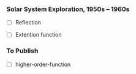 ### Solar System Exploration, 1950s – 1960s

- [ ] Reflection 
- [ ] Extention function 







### To Publish
- [ ] higher-order-function

